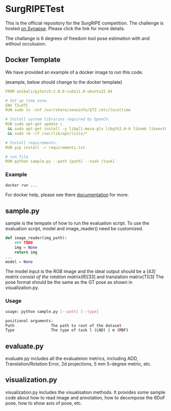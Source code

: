 # SurgRIPETest

This is the official repository for the SurgRIPE competition. The challenge is hosted [on Synapse](https://www.synapse.org/#!Synapse:syn51471789/wiki/622255). Please click the link for more details.

The challange is 6 degrees of freedom tool pose estimation with and without occulusion.

## Docker Template

We have provided an example of a docker image to run this code.

(example, below should change to the docker template)
```yaml
FROM anibali/pytorch:2.0.0-cuda11.8-ubuntu22.04

# Set up time zone.
ENV TZ=UTC
RUN sudo ln -snf /usr/share/zoneinfo/$TZ /etc/localtime

# Install system libraries required by OpenCV.
RUN sudo apt-get update \
 && sudo apt-get install -y libgl1-mesa-glx libgtk2.0-0 libsm6 libxext6 \
 && sudo rm -rf /var/lib/apt/lists/*

# Install requirements.
RUN pip install -r requirements.txt

# run file
RUN python sample.py --path [path] --task [task]

```

### Example

```bash
docker run ...
```

For docker help, please see there [documentation](https://docs.docker.com) for more.

## sample.py
sample is the tempate of how to run the evaluation script. To use the evaluation script, model and image_reader() need be customized.

```python
def image_reader(img_path):
    ### TODO
    img = None
    return img
...
model = None
```

The model input is the RGB image and the ideal output should be a [4*3] matrix consist of the rotation matrix(R)[3*3] and translation matrix(T)[3]
The pose format should be the same as the GT pose as shown in visualization.py.

### Usage

```bash
usage: python sample.py [--path] [--type]

positional arguments:
Path                The path to root of the dataset
Type                The type of task l (LND) | m (MBF)
```

## evaluate.py
evaluate.py includes all the evaluateion metrics, including ADD, Translation/Rotation Error, 2d projections, 5 mm 5-degree metric, etc.

## visualization.py
visualization.py includes the visualisation methods. It provides some sample code about how to read image and annotation, how to decompose the 6DoF pose, how to show axis of pose, etc.